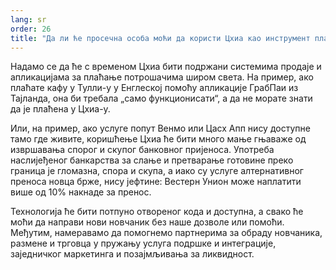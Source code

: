 ```yaml
---
lang: sr
order: 26
title: "Да ли ће просечна особа моћи да користи Цхиа као инструмент плаћања?"
---
```


Надамо се да ће с временом Цхиа бити подржани системима продаје и апликацијама за плаћање потрошачима широм света. На пример, ако плаћате кафу у Тулли-у у Енглеској помоћу апликације ГрабПаи из Тајланда, она би требала „само функционисати“, а да не морате знати да је плаћена у Цхиа-у.

Или, на пример, ако услуге попут Венмо или Цасх Апп нису доступне тамо где живите, коришћење Цхиа ће бити много мање гњаваже од извршавања спорог и скупог банковног пријеноса. Употреба наслијеђеног банкарства за слање и претварање готовине преко граница је гломазна, спора и скупа, а иако су услуге алтернативног преноса новца брже, нису јефтине: Вестерн Унион може наплатити више од 10% накнаде за пренос.

Технологија ће бити потпуно отвореног кода и доступна, а свако ће моћи да направи нови новчаник без наше дозволе или помоћи. Међутим, намеравамо да помогнемо партнерима за обраду новчаника, размене и трговца у пружању услуга подршке и интеграције, заједничког маркетинга и позајмљивања за ликвидност.

